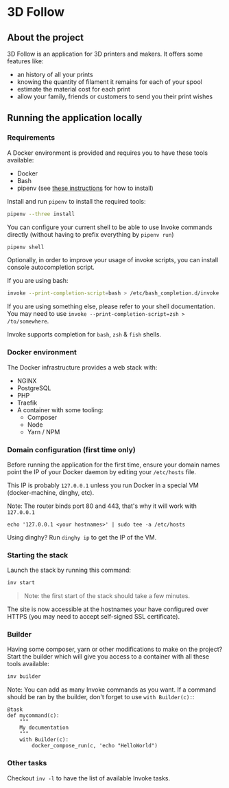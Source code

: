 # 3D Follow

## About the project

3D Follow is an application for 3D printers and makers. It offers some features like:
- an history of all your prints
- knowing the quantity of filament it remains for each of your spool
- estimate the material cost for each print
- allow your family, friends or customers to send you their print wishes

## Running the application locally

### Requirements

A Docker environment is provided and requires you to have these tools available:

* Docker
* Bash
* pipenv (see [these instructions](https://pipenv.readthedocs.io/en/latest/install/) for how to install)

Install and run `pipenv` to install the required tools:

```bash
pipenv --three install
```

You can configure your current shell to be able to use Invoke commands directly
(without having to prefix everything by `pipenv run`)

```bash
pipenv shell
```

Optionally, in order to improve your usage of invoke scripts, you can install console autocompletion script.

If you are using bash:

```bash
invoke --print-completion-script=bash > /etc/bash_completion.d/invoke
```

If you are using something else, please refer to your shell documentation.
You may need to use `invoke --print-completion-script=zsh > /to/somewhere`.

Invoke supports completion for `bash`, `zsh` & `fish` shells.

### Docker environment

The Docker infrastructure provides a web stack with:
- NGINX
- PostgreSQL
- PHP
- Traefik
- A container with some tooling:
   - Composer
   - Node
   - Yarn / NPM

### Domain configuration (first time only)

Before running the application for the first time, ensure your domain names
point the IP of your Docker daemon by editing your `/etc/hosts` file.

This IP is probably `127.0.0.1` unless you run Docker in a special VM (docker-machine, dinghy, etc).

Note: The router binds port 80 and 443, that's why it will work with `127.0.0.1`

```
echo '127.0.0.1 <your hostnames>' | sudo tee -a /etc/hosts
```

Using dinghy? Run `dinghy ip` to get the IP of the VM.

### Starting the stack

Launch the stack by running this command:

```bash
inv start
```

> Note: the first start of the stack should take a few minutes.

The site is now accessible at the hostnames your have configured over HTTPS
(you may need to accept self-signed SSL certificate).

### Builder

Having some composer, yarn or other modifications to make on the project?
Start the builder which will give you access to a container with all these
tools available:

```bash
inv builder
```

Note: You can add as many Invoke commands as you want. If a command should be
ran by the builder, don't forget to use `with Builder(c):`:
```
@task
def mycommand(c):
    """
    My documentation
    """
    with Builder(c):
        docker_compose_run(c, 'echo "HelloWorld")
```

### Other tasks

Checkout `inv -l` to have the list of available Invoke tasks.
